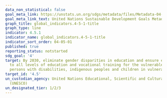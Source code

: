 ```yaml
---
data_non_statistical: false
goal_meta_link: https://unstats.un.org/sdgs/metadata/files/Metadata-04-05-01.pdf
goal_meta_link_text: United Nations Sustainable Development Goals Metadata (pdf 210kB)
graph_title: global_indicators.4-5-1-title
graph_type: line
indicator: 4.5.1
indicator_name: global_indicators.4-5-1-title
indicator_sort_order: 04-05-01
published: true
reporting_status: notstarted
sdg_goal: '4'
target: By 2030, eliminate gender disparities in education and ensure equal access
  to all levels of education and vocational training for the vulnerable, including
  persons with disabilities, indigenous peoples and children in vulnerable situations
target_id: '4.5'
un_custodian_agency: United Nations Educational, Scientific and Cultural Organization
  (UNESCO)
un_designated_tier: 1/2/3
---
```

